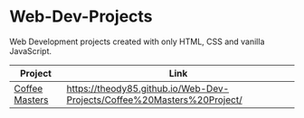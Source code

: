 # Web-Dev-Projects

Web Development projects created with only HTML, CSS and vanilla JavaScript.

Project | Link
--------|-----
[Coffee Masters](./Coffee-Masters-Project) | https://theody85.github.io/Web-Dev-Projects/Coffee%20Masters%20Project/

